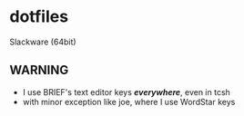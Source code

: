 # dotfiles

Slackware (64bit)

## WARNING

* I use BRIEF's text editor keys ***everywhere***, even in tcsh
* with minor exception like joe, where I use WordStar keys

